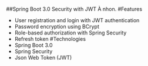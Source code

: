 ##Spring Boot 3.0 Security with JWT
À nhon.
#Features
- User registration and login with JWT authentication
- Password encryption using BCrypt
- Role-based authorization with Spring Security
- Refresh token
#Technologies
- Spring Boot 3.0
- Spring Security
- Json Web Token (JWT)

